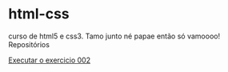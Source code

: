 # html-css
 curso de html5 e css3. Tamo junto né papae então só vamoooo! Repositórios

 <a href="https://kaupittzer.github.io/html-css/exercicios/ex002/index.html">Executar o exercicio 002</a>
